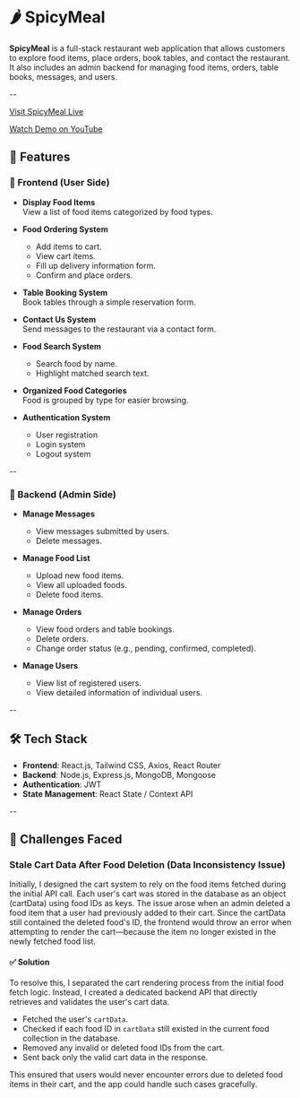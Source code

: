 # 🌶️ SpicyMeal

**SpicyMeal** is a full-stack restaurant web application that allows customers to explore food items, place orders, book tables, and contact the restaurant. It also includes an admin backend for managing food items, orders, table books, messages, and users.

--

[Visit SpicyMeal Live](https://your-live-site-link.com)

[Watch Demo on YouTube](https://your-video-link.com)

## 🚀 Features

### 🧾 Frontend (User Side)

- **Display Food Items**  
  View a list of food items categorized by food types.

- **Food Ordering System**

  - Add items to cart.
  - View cart items.
  - Fill up delivery information form.
  - Confirm and place orders.

- **Table Booking System**  
  Book tables through a simple reservation form.

- **Contact Us System**  
  Send messages to the restaurant via a contact form.

- **Food Search System**

  - Search food by name.
  - Highlight matched search text.

- **Organized Food Categories**  
  Food is grouped by type for easier browsing.

- **Authentication System**
  - User registration
  - Login system
  - Logout system

--

### 🔧 Backend (Admin Side)

- **Manage Messages**

  - View messages submitted by users.
  - Delete messages.

- **Manage Food List**

  - Upload new food items.
  - View all uploaded foods.
  - Delete food items.

- **Manage Orders**

  - View food orders and table bookings.
  - Delete orders.
  - Change order status (e.g., pending, confirmed, completed).

- **Manage Users**
  - View list of registered users.
  - View detailed information of individual users.

--

## 🛠️ Tech Stack

- **Frontend**: React.js, Tailwind CSS, Axios, React Router
- **Backend**: Node.js, Express.js, MongoDB, Mongoose
- **Authentication**: JWT
- **State Management**: React State / Context API

--

## 🧠 Challenges Faced

### Stale Cart Data After Food Deletion (Data Inconsistency Issue)

Initially, I designed the cart system to rely on the food items fetched during the initial API call. Each user's cart was stored in the database as an object (cartData) using food IDs as keys. The issue arose when an admin deleted a food item that a user had previously added to their cart. Since the cartData still contained the deleted food's ID, the frontend would throw an error when attempting to render the cart—because the item no longer existed in the newly fetched food list.

#### ✅ Solution

To resolve this, I separated the cart rendering process from the initial food fetch logic. Instead, I created a dedicated backend API that directly retrieves and validates the user's cart data.

- Fetched the user's `cartData`.
- Checked if each food ID in `cartData` still existed in the current food collection in the database.
- Removed any invalid or deleted food IDs from the cart.
- Sent back only the valid cart data in the response.

This ensured that users would never encounter errors due to deleted food items in their cart, and the app could handle such cases gracefully.

